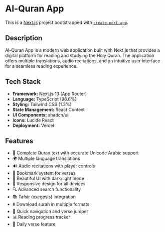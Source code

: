 # Al-Quran App

This is a [Next.js](https://nextjs.org/) project bootstrapped with [`create-next-app`](https://github.com/vercel/next.js/tree/canary/packages/create-next-app).

## Description

Al-Quran App is a modern web application built with Next.js that provides a digital platform for reading and studying the Holy Quran. The application offers multiple translations, audio recitations, and an intuitive user interface for a seamless reading experience.

## Tech Stack

- **Framework:** Next.js 13 (App Router)
- **Language:** TypeScript (98.6%)
- **Styling:** Tailwind CSS (1.3%)
- **State Management:** React Context
- **UI Components:** shadcn/ui
- **Icons:** Lucide React
- **Deployment:** Vercel

## Features

- 📖 Complete Quran text with accurate Unicode Arabic support
- 🌍 Multiple language translations
- 🔊 Audio recitations with player controls
- 📑 Bookmark system for verses
- 🎨 Beautiful UI with dark/light mode
- 📱 Responsive design for all devices
- 🔍 Advanced search functionality
- 📚 Tafsir (exegesis) integration
- ⬇️ Download surah in multiple formats
- 🎯 Quick navigation and verse jumper
- 📊 Reading progress tracker
- 🌟 Daily verse feature

